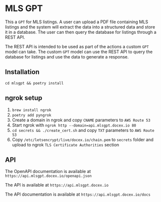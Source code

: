 # MLS GPT

This a `GPT` for MLS listings. A user can upload a PDF file containing MLS listings and
the system will extract the data into a structured data and store it in a database.
The user can then query the database for listings through a REST API.

The REST API is intended to be used as part of the actions a custom `GPT` model
can take. The custom `GPT` model can use the REST API to query the database for
listings and use the data to generate a response.

## Installation

`cd mlsgpt && poetry install`

## ngrok setup

1. `brew install ngrok`
2. `poetry add pyngrok`
3. Create a domain in ngrok and copy `CNAME` parameters to `AWS Route 53`
4. Start ngrok with `ngrok http --domain=api.mlsgpt.docex.io 80`
5. `cd secrets && ./create_cert.sh` and copy `TXT` parameters to `AWS Route 53`
6. Copy `/etc/letsencrypt/live/docex.io/chain.pem` to `secrets` folder and upload to ngrok `TLS Certificate Authorities` section

## API

The OpenAPI documentation is available at `https://api.mlsgpt.docex.io/openapi.json`

The API is available at `https://api.mlsgpt.docex.io`

The API documentation is available at `https://api.mlsgpt.docex.io/docs`

